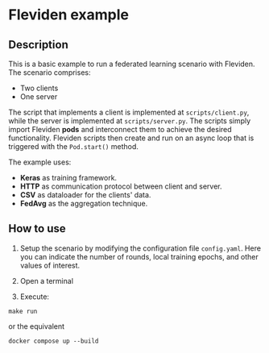 # Fleviden example

## Description

This is a basic example to run a federated learning scenario with Fleviden. The scenario comprises:

- Two clients
- One server

The script that implements a client is implemented at `scripts/client.py`, while the server is implemented at `scripts/server.py`. The scripts simply import Fleviden **pods** and interconnect them to achieve the desired functionality. Fleviden scripts then create and run on an async loop that is triggered with the `Pod.start()` method.

The example uses:
- **Keras** as training framework.
- **HTTP** as communication protocol between client and server.
- **CSV** as dataloader for the clients' data.
- **FedAvg** as the aggregation technique.


## How to use

1. Setup the scenario by modifying the configuration file `config.yaml`. Here you can indicate the number of rounds, local training epochs, and other values of interest.

2. Open a terminal
3. Execute:

```
make run
```
or the equivalent

```
docker compose up --build
```
